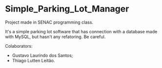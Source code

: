 # Simple_Parking_Lot_Manager

Project made in SENAC programming class.

It's a simple parking lot software that has connection with a database made with MySQL, but hasn't any refatoring. Be careful.

Colaborators:
  - Gustavo Laurindo dos Santos;
  - Thiago Lutten Leitão.
